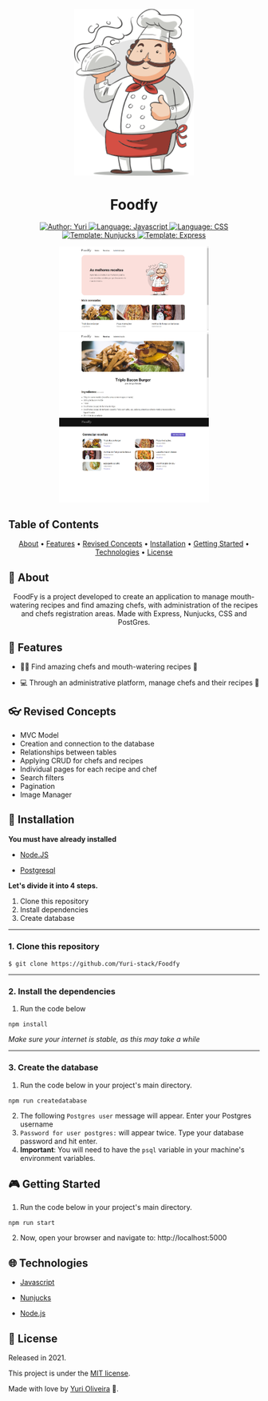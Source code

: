 <h1 align="center">
    <br><img src="https://github.com/Yuri-stack/Foodfy/blob/master/public/assets/chef.png?raw=true" alt="Index" width="240"><br><br>
    Foodfy 
</h1>

<div>
  <p align="center">
    <a  href="https://www.linkedin.com/in/yuri-silva99/"  target="_blank">
      <img  src="https://img.shields.io/static/v1?label=Author&message=Yuri&color=00ff99&style=for-the-badge&logo=LinkedIn"  alt="Author: Yuri">
    </a>
    <a  href="#">
      <img  src="https://img.shields.io/static/v1?label=Language&message=Javascript&color=yellow&style=for-the-badge&logo=JavaScript"  alt="Language: Javascript">
    </a>
    <a  href="#">
      <img  src="https://img.shields.io/static/v1?label=Language&message=CSS&color=blue&style=for-the-badge&logo=CSS3"  alt="Language: CSS">
    </a>
    <a  href="#">
      <img  src="https://img.shields.io/static/v1?label=Template&message=Nunjucks&color=green&style=for-the-badge&logo=Ghost"  alt="Template: Nunjucks">
    </a>
    <a  href="#">
      <img  src="https://img.shields.io/static/v1?label=Template&message=Express&color=yellow&style=for-the-badge&logo=Ghost"  alt="Template: Express">
    </a>
  </p>
</div>

<p align="center">
    <img src="public/assets/index.png" alt="Index" width="300">
    <img src="public/assets/recipes.png" alt="Recipe Page" width="300" ><br>
    <img src="public/assets/admin.png" alt="Admin Page" width="300">
</p>

## Table of Contents

<p align="center">
 <a href="#about">About</a> •
 <a href="#features">Features</a> •
 <a href="#revised-concepts">Revised Concepts</a> • 
 <a href="#installation">Installation</a> • 
 <a href="#getting-started">Getting Started</a> • 
 <a href="#technologies">Technologies</a> • 
 <a href="#license">License</a>
</p>

## 📌 About
<div>
    <p align="center">
        FoodFy is a project developed to create an application to manage mouth-watering recipes and find amazing chefs, with administration of the recipes and chefs registration areas. Made with Express, Nunjucks, CSS and PostGres.
    </p>
</div>

## 🚀 Features

- 👩‍🍳 Find amazing chefs and mouth-watering recipes 🍤

- 💻 Through an administrative platform, manage chefs and their recipes 🍴 

## 👓 Revised Concepts

- MVC Model
- Creation and connection to the database
- Relationships between tables
- Applying CRUD for chefs and recipes
- Individual pages for each recipe and chef
- Search filters
- Pagination
- Image Manager

## 📕 Installation

**You must have already installed**

- <a  href="https://nodejs.org/en/download/"> Node.JS </a>

- <a  href="https://www.postgresql.org/"> Postgresql </a>

**Let's divide it into 4 steps.**

1. Clone this repository
2. Install dependencies
3. Create database
<!-- 4. Feed the database -->

  ---
### 1. Clone this repository
```
$ git clone https://github.com/Yuri-stack/Foodfy
```
---
### 2. Install the dependencies

1.  Run the code below
```
npm install
```
*Make sure your internet is stable, as this may take a while*

  ---
### 3. Create the database
  
1.  Run the code below in your project's main directory.
```
npm run createdatabase
```
2. The following `Postgres user` message will appear. Enter your Postgres username
3. `Password for user postgres:` will appear twice. Type your database password and hit enter.
4. **Important**: You will need to have the `psql` variable in your machine's environment variables.

## 🎮 Getting Started

1. Run the code below in your project's main directory.
```
npm run start
```
2. Now, open your browser and navigate to: http://localhost:5000
## 🌐 Technologies

- [Javascript](https://www.javascript.com/)

- [Nunjucks](https://mozilla.github.io/nunjucks/)

- [Node.js](https://nodejs.org/en/)

## 📝 License

Released in 2021.

This project is under the [MIT license](https://github.com/Yuri-stack/Foodfy/blob/master/LICENSE).

Made with love by [Yuri Oliveira](https://www.linkedin.com/in/yuri-silva99/) 🚀.
